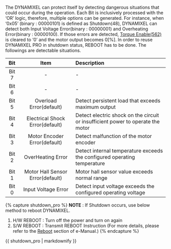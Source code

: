 The DYNAMIXEL can protect itself by detecting dangerous situations that could occur during the operation. Each Bit is inclusively processed with the ‘OR’ logic, therefore, multiple options can be generated. For instance, when ‘0x05’ (binary : 00000101) is defined as Shutdown(48), DYNAMIXEL can detect both Input Voltage Error(binary : 00000001) and Overheating Error(binary : 00000100). If those errors are detected, [Torque Enable(562)] is cleared to ‘0’ and the motor output becomes 0[%]. In order to reuse DYNAMIXEL PRO in shutdown status, REBOOT has to be done. The followings are detectable situations.

|  Bit  |               Item               | Description                                                                     |
|:-----:|:--------------------------------:|:--------------------------------------------------------------------------------|
| Bit 7 |                -                 | -                                                                               |
| Bit 6 |                -                 | -                                                                               |
| Bit 5 |     Overload Error(default)      | Detect persistent load that exceeds maximum output                              |
| Bit 4 | Electrical Shock Error(default)  | Detect electric shock on the circuit or insufficient power to operate the motor |
| Bit 3 |   Motor Encoder Error(default)   | Detect malfunction of the motor encoder                                         |
| Bit 2 |        OverHeating Error         | Detect internal temperature exceeds the configured operating temperature        |
| Bit 1 | Motor Hall Sensor Error(default) | Motor hall sensor value exceeds normal range                                    |
| Bit 0 |       Input Voltage Error        | Detect input voltage exceeds the configured operating voltage                   |

{% capture shutdown_pro %}
**NOTE** : If Shutdown occurs, use below method to reboot DYNAMIXEL.
1. H/W REBOOT : Turn off the power and turn on again
2. S/W REBOOT : Transmit REBOOT Instruction (For more details, please refer to the [Reboot](/docs/en/dxl/protocol2/#reboot) section of e-Manual.)
{% endcapture %}

<div class="notice">{{ shutdown_pro | markdownify }}</div>

[Torque Enable(562)]: #torque-enable562
